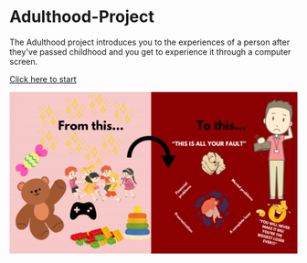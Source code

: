 # Adulthood-Project

The Adulthood project introduces you to the experiences of a person after they've passed childhood and you get to experience it through a computer screen.

[Click here to start](start.md)

![alt text](<images-used/README.png>)
